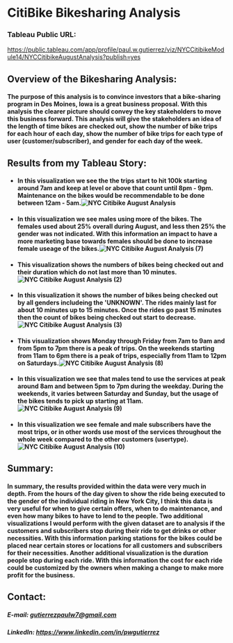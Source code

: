 # CitiBike Bikesharing Analysis

### Tableau Public URL:
https://public.tableau.com/app/profile/paul.w.gutierrez/viz/NYCCitibikeModule14/NYCCitibikeAugustAnalysis?publish=yes

## Overview of the Bikesharing Analysis: 
#### The purpose of this analysis is to convince investors that a bike-sharing program in Des Moines, Iowa is a great business proposal. With this analysis the clearer picture should convey the key stakeholders to move this business forward. This analysis will give the stakeholders an idea of the length of time bikes are checked out, show the number of bike trips for each hour of each day, show the number of bike trips for each type of user (customer/subscriber), and gender for each day of the week.

## Results from my Tableau Story:
- #### In this visualization we see the the trips start to hit 100k starting around 7am and keep at level or above that count until 8pm - 9pm. Maintenance on the bikes would be recommendable to be done between 12am - 5am.![NYC Citibike August Analysis](https://user-images.githubusercontent.com/86431959/135735682-80336e92-7d33-49fe-a610-4e1623ea64af.png) 

- #### In this visualization we see males using more of the bikes. The females used about 25% overall during August, and less then 25% the gender was not indicated. With this information an impact to have a more marketing base towards females should be done to increase female useage of the bikes.![NYC Citibike August Analysis (7)](https://user-images.githubusercontent.com/86431959/135767076-258ac560-969b-44b4-bce8-8db9eb0414c0.png)

- #### This visualization shows the numbers of bikes being checked out and their duration which do not last more than 10 minutes.![NYC Citibike August Analysis (2)](https://user-images.githubusercontent.com/86431959/135735738-8fc84a1c-cc7e-461a-92ac-490f1b5de58f.png)

- #### In this visualization it shows the number of bikes being checked out by all genders includeing the 'UNKNOWN'. The rides mainly last for about 10 minutes up to 15 minutes. Once the rides go past 15 minutes then the count of bikes being checked out start to decrease. ![NYC Citibike August Analysis (3)](https://user-images.githubusercontent.com/86431959/135735747-e6f9f79e-1818-43e2-a800-3078d035da1d.png)

- #### This visualization shows Monday through Friday from 7am to 9am and from 5pm to 7pm there is a peak of trips. On the weekends starting from 11am to 6pm there is a peak of trips, especially from 11am to 12pm on Saturdays.![NYC Citibike August Analysis (8)](https://user-images.githubusercontent.com/86431959/135768429-7aadccbe-93b7-4078-81f1-ad816c98d292.png)

- #### In this visualization we see that males tend to use the services at peak around 8am and between 5pm to 7pm during the weekday. During the weekends, it varies between Saturday and Sunday, but the usage of the bikes tends to pick up starting at 11am.![NYC Citibike August Analysis (9)](https://user-images.githubusercontent.com/86431959/135768478-1a863765-0b90-4495-8cc0-1ef0bae0287d.png)

- #### In this visualization we see female and male subscribers have the most trips, or in other words use most of the services throughout the whole week compared to the other customers (usertype).![NYC Citibike August Analysis (10)](https://user-images.githubusercontent.com/86431959/135768497-495c8a42-451a-4418-ac59-cdcd6708bbfa.png)
## Summary: 
#### In summary, the results provided within the data were very much in depth. From the hours of the day given to show the ride being executed to the gender of the individual riding in New York City, I think this data is very useful for when to give certain offers, when to do maintenance, and even how many bikes to have to lend to the people. Two additional visualizations I would perform with the given dataset are to analysis if the customers and subscribers stop during their ride to get drinks or other necessities. With this information parking stations for the bikes could be placed near certain stores or locations for all customers and subscribers for their necessities. Another additional visualization is the duration people stop during each ride. With this information the cost for each ride could be customized by the owners when making a change to make more profit for the business.

## Contact:
##### E-mail: gutierrezpaulw7@gmail.com
##### LinkedIn: https://www.linkedin.com/in/pwgutierrez

